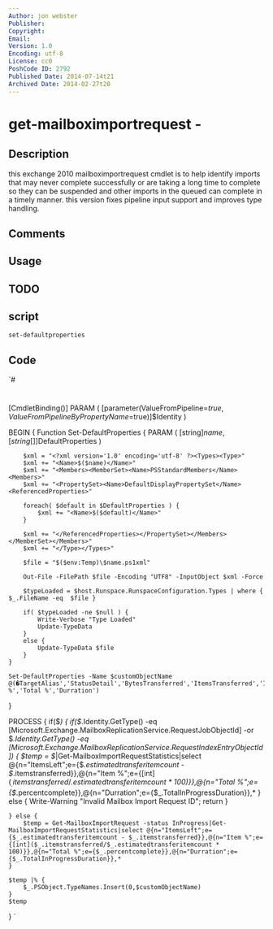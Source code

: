 ```yaml
---
Author: jon webster
Publisher: 
Copyright: 
Email: 
Version: 1.0
Encoding: utf-8
License: cc0
PoshCode ID: 2792
Published Date: 2014-07-14t21
Archived Date: 2014-02-27t20
---
```


# get-mailboximportrequest - 

## Description

this exchange 2010 mailboximportrequest cmdlet is to help identify imports that may never complete successfully or are taking a long time to complete so they can be suspended and other imports in the queued can complete in a timely manner. this version fixes pipeline input support and improves type handling.

## Comments



## Usage



## TODO



## script

`set-defaultproperties`

## Code

`#
 #
 #
 #
 #
 [CmdletBinding()]
 PARAM (
 	[parameter(ValueFromPipeline=$true,ValueFromPipelineByPropertyName=$true)]$Identity
 )
 
 BEGIN {
 	Function Set-DefaultProperties {
 		PARAM (
 			[string]$name,
 			[string[]]$DefaultProperties
 		)
 
 		$xml = "<?xml version='1.0' encoding='utf-8' ?><Types><Type>"
 		$xml += "<Name>$($name)</Name>"
 		$xml += "<Members><MemberSet><Name>PSStandardMembers</Name><Members>"
 		$xml += "<PropertySet><Name>DefaultDisplayPropertySet</Name><ReferencedProperties>"
 
 		foreach( $default in $DefaultProperties ) {
 			$xml += "<Name>$($default)</Name>"
 		}
 
 		$xml += "</ReferencedProperties></PropertySet></Members></MemberSet></Members>"
 		$xml += "</Type></Types>"
 
 		$file = "$($env:Temp)\$name.ps1xml"
 
 		Out-File -FilePath $file -Encoding "UTF8" -InputObject $xml -Force
 
 		$typeLoaded = $host.Runspace.RunspaceConfiguration.Types | where { $_.FileName -eq  $file }
 
 		if( $typeLoaded -ne $null ) {
 			Write-Verbose "Type Loaded"
 			Update-TypeData
 		}
 		else {
 			Update-TypeData $file
 		}
 	}
 	
 	Set-DefaultProperties -Name $customObjectName @(�TargetAlias','StatusDetail','BytesTransferred','ItemsTransferred','ItemsLeft','Item %','Total %','Durration')
 }
 
 PROCESS
 {
 	if($_)
 	{
 		if($_.Identity.GetType() -eq [Microsoft.Exchange.MailboxReplicationService.RequestJobObjectId] -or $_.Identity.GetType() -eq [Microsoft.Exchange.MailboxReplicationService.RequestIndexEntryObjectId])
 		{
 			$temp = $_|Get-MailboxImportRequestStatistics|select @{n="ItemsLeft";e={$_.estimatedtransferitemcount - $_.itemstransferred}},@{n="Item %";e={[int]($_.itemstransferred/$_.estimatedtransferitemcount * 100)}},@{n="Total %";e={$_.percentcomplete}},@{n="Durration";e={$_.TotalInProgressDuration}},*
 		} else { Write-Warning "Invalid Mailbox Import Request ID"; return }
 
 	} else {
 		$temp = Get-MailboxImportRequest -status InProgress|Get-MailboxImportRequestStatistics|select @{n="ItemsLeft";e={$_.estimatedtransferitemcount - $_.itemstransferred}},@{n="Item %";e={[int]($_.itemstransferred/$_.estimatedtransferitemcount * 100)}},@{n="Total %";e={$_.percentcomplete}},@{n="Durration";e={$_.TotalInProgressDuration}},*
 	}
 
 	$temp |% {
 		$_.PSObject.TypeNames.Insert(0,$customObjectName)
 	}
 	$temp
 }
`


